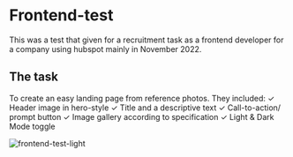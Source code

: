 # Frontend-test
This was a test that given for a recruitment task as a frontend developer for a company using hubspot mainly in November 2022.  

## The task
To create an easy landing page from reference photos. 
They included: 
✓ Header image in hero-style
✓ Title and a descriptive text
✓ Call-to-action/ prompt button
✓ Image gallery according to specification
✓ Light & Dark Mode toggle 

![frontend-test-light](https://user-images.githubusercontent.com/105229808/220368999-abc99ca6-fbea-4298-af8a-7282cad54d62.jpg)

